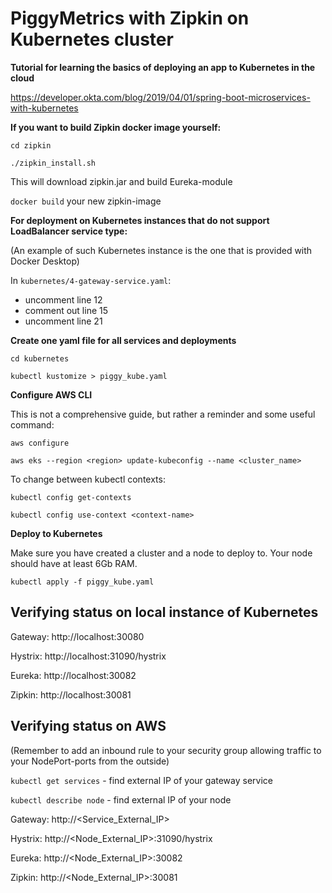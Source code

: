 # PiggyMetrics with Zipkin on Kubernetes cluster

**Tutorial for learning the basics of deploying an app to Kubernetes in the cloud**

https://developer.okta.com/blog/2019/04/01/spring-boot-microservices-with-kubernetes

**If you want to build Zipkin docker image yourself:**

`cd zipkin`

`./zipkin_install.sh`

This will download zipkin.jar and build Eureka-module

`docker build` your new zipkin-image

**For deployment on Kubernetes instances that do not support LoadBalancer service type:**

(An example of such Kubernetes instance is the one that is provided with Docker Desktop)

In `kubernetes/4-gateway-service.yaml`:
- uncomment line 12
- comment out line 15
- uncomment line 21

**Create one yaml file for all services and deployments**

`cd kubernetes`

`kubectl kustomize > piggy_kube.yaml`

**Configure AWS CLI**

This is not a comprehensive guide, but rather a reminder and some useful command:

`aws configure`

`aws eks --region <region> update-kubeconfig --name <cluster_name>`

To change between kubectl contexts:

`kubectl config get-contexts`

`kubectl config use-context <context-name>`

**Deploy to Kubernetes**

Make sure you have created a cluster and a node to deploy to. Your node should have at least 6Gb RAM.

`kubectl apply -f piggy_kube.yaml`

## Verifying status on local instance of Kubernetes

Gateway: http://localhost:30080

Hystrix: http://localhost:31090/hystrix

Eureka: http://localhost:30082

Zipkin: http://localhost:30081

## Verifying status on AWS

(Remember to add an inbound rule to your security group allowing traffic to your NodePort-ports from the outside)

`kubectl get services` - find external IP of your gateway service

`kubectl describe node` - find external IP of your node

Gateway: http://<Service_External_IP>

Hystrix: http://<Node_External_IP>:31090/hystrix

Eureka: http://<Node_External_IP>:30082

Zipkin: http://<Node_External_IP>:30081